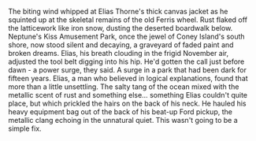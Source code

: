 The biting wind whipped at Elias Thorne's thick canvas jacket as he squinted up at the skeletal remains of the old Ferris wheel. Rust flaked off the latticework like iron snow, dusting the deserted boardwalk below.  Neptune's Kiss Amusement Park, once the jewel of Coney Island's south shore, now stood silent and decaying, a graveyard of faded paint and broken dreams. Elias, his breath clouding in the frigid November air, adjusted the tool belt digging into his hip.  He'd gotten the call just before dawn - a power surge, they said.  A surge in a park that had been dark for fifteen years.  Elias, a man who believed in logical explanations, found that more than a little unsettling.  The salty tang of the ocean mixed with the metallic scent of rust and something else… something Elias couldn't quite place, but which prickled the hairs on the back of his neck. He hauled his heavy equipment bag out of the back of his beat-up Ford pickup, the metallic clang echoing in the unnatural quiet. This wasn't going to be a simple fix.
